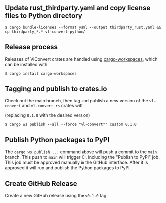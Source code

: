 ## Update rust_thirdparty.yaml and copy license files to Python directory

```
$ cargo bundle-licenses --format yaml --output thirdparty_rust.yaml && cp thirdparty_*.* vl-convert-python/

```

## Release process
Releases of VlConvert crates are handled using [cargo-workspaces](https://github.com/pksunkara/cargo-workspaces), which can be installed with:

```
$ cargo install cargo-workspaces
```

## Tagging and publish to crates.io
Check out the main branch, then tag and publish a new version of the `vl-convert` and `vl-convert-rs` crates with:

(replacing `0.1.0` with the desired version)
```
$ cargo ws publish --all --force "vl-convert*" custom 0.1.0
```

## Publish Python packages to PyPI
The `cargo ws publish ...` command above will push a commit to the `main` branch. This push to `main` will trigger CI, including the "Publish to PyPI" job. This job must be approved manually in the GitHub interface. After it is approved it will run and publish the Python packages to PyPI.

## Create GitHub Release
Create a new GitHub release using the `v0.1.0` tag.
